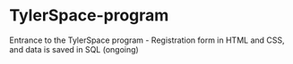 # TylerSpace-program
Entrance to the TylerSpace program - Registration form in HTML and CSS, and data is saved in SQL (ongoing)
